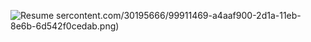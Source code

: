 ![Resume](https://user-images.githubusercontent.com/30195666/99911558-56e2c080-2d1b-11eb-83a2-9c06dc71c844.png)
sercontent.com/30195666/99911469-a4aaf900-2d1a-11eb-8e6b-6d542f0cedab.png)
